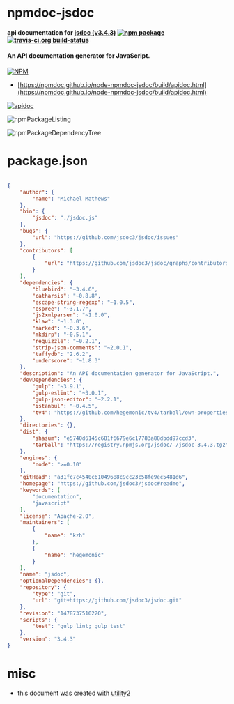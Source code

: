 # npmdoc-jsdoc

#### api documentation for  [jsdoc (v3.4.3)](https://github.com/jsdoc3/jsdoc#readme)  [![npm package](https://img.shields.io/npm/v/npmdoc-jsdoc.svg?style=flat-square)](https://www.npmjs.org/package/npmdoc-jsdoc) [![travis-ci.org build-status](https://api.travis-ci.org/npmdoc/node-npmdoc-jsdoc.svg)](https://travis-ci.org/npmdoc/node-npmdoc-jsdoc)

#### An API documentation generator for JavaScript.

[![NPM](https://nodei.co/npm/jsdoc.png?downloads=true&downloadRank=true&stars=true)](https://www.npmjs.com/package/jsdoc)

- [https://npmdoc.github.io/node-npmdoc-jsdoc/build/apidoc.html](https://npmdoc.github.io/node-npmdoc-jsdoc/build/apidoc.html)

[![apidoc](https://npmdoc.github.io/node-npmdoc-jsdoc/build/screenCapture.buildCi.browser.%252Ftmp%252Fbuild%252Fapidoc.html.png)](https://npmdoc.github.io/node-npmdoc-jsdoc/build/apidoc.html)

![npmPackageListing](https://npmdoc.github.io/node-npmdoc-jsdoc/build/screenCapture.npmPackageListing.svg)

![npmPackageDependencyTree](https://npmdoc.github.io/node-npmdoc-jsdoc/build/screenCapture.npmPackageDependencyTree.svg)



# package.json

```json

{
    "author": {
        "name": "Michael Mathews"
    },
    "bin": {
        "jsdoc": "./jsdoc.js"
    },
    "bugs": {
        "url": "https://github.com/jsdoc3/jsdoc/issues"
    },
    "contributors": [
        {
            "url": "https://github.com/jsdoc3/jsdoc/graphs/contributors"
        }
    ],
    "dependencies": {
        "bluebird": "~3.4.6",
        "catharsis": "~0.8.8",
        "escape-string-regexp": "~1.0.5",
        "espree": "~3.1.7",
        "js2xmlparser": "~1.0.0",
        "klaw": "~1.3.0",
        "marked": "~0.3.6",
        "mkdirp": "~0.5.1",
        "requizzle": "~0.2.1",
        "strip-json-comments": "~2.0.1",
        "taffydb": "2.6.2",
        "underscore": "~1.8.3"
    },
    "description": "An API documentation generator for JavaScript.",
    "devDependencies": {
        "gulp": "~3.9.1",
        "gulp-eslint": "~3.0.1",
        "gulp-json-editor": "~2.2.1",
        "istanbul": "~0.4.5",
        "tv4": "https://github.com/hegemonic/tv4/tarball/own-properties"
    },
    "directories": {},
    "dist": {
        "shasum": "e5740d6145c681f6679e6c17783a88dbdd97ccd3",
        "tarball": "https://registry.npmjs.org/jsdoc/-/jsdoc-3.4.3.tgz"
    },
    "engines": {
        "node": ">=0.10"
    },
    "gitHead": "a31fc7c4540c61049688c9cc23c58fe9ec5481d6",
    "homepage": "https://github.com/jsdoc3/jsdoc#readme",
    "keywords": [
        "documentation",
        "javascript"
    ],
    "license": "Apache-2.0",
    "maintainers": [
        {
            "name": "kzh"
        },
        {
            "name": "hegemonic"
        }
    ],
    "name": "jsdoc",
    "optionalDependencies": {},
    "repository": {
        "type": "git",
        "url": "git+https://github.com/jsdoc3/jsdoc.git"
    },
    "revision": "1478737510220",
    "scripts": {
        "test": "gulp lint; gulp test"
    },
    "version": "3.4.3"
}
```



# misc
- this document was created with [utility2](https://github.com/kaizhu256/node-utility2)
